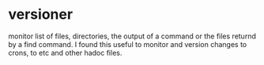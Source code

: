 versioner
=========

monitor list of files, directories, the output of a command or the files returnd by a find command.
I found this useful to monitor and version changes to crons, to etc and other hadoc files.
 
